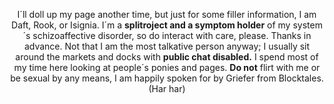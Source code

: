 <div align="center">

I´ll doll up my page another time, but just for some filler information, I am Daft, Rook, or Isignia. I´m a <b>splitroject and a symptom holder</b> of my system´s schizoaffective disorder, so do interact with care, please. Thanks in advance. Not that I am the most talkative person anyway; I usually sit around the markets and docks with <b>public chat disabled.</b> I spend most of my time here looking at people´s ponies and pages. <b>Do not</b> flirt with me or be sexual by any means, I am happily spoken for by Griefer from Blocktales. (Har har)

</div>
